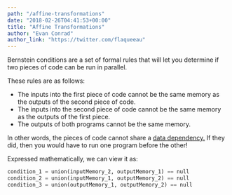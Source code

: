 ```yaml
---
path: "/affine-transformations"
date: "2018-02-26T04:41:53+00:00"
title: "Affine Transformations"
author: "Evan Conrad"
author_link: "https://twitter.com/flaqueeau"
---
```


Bernstein conditions are a set of formal rules that will let you determine if two pieces of code can be run in parallel. 

These rules are as follows:
* The inputs into the first piece of code cannot be the same memory as the outputs of the second piece of code.
* The inputs into the second piece of code cannot be the same memory as the outputs of the first piece.
* The outputs of both programs cannot be the same memory. 

In other words, the pieces of code cannot share a [data dependency.](/data-dependencies) If they did, then you would have to run one program before the other! 

Expressed mathematically, we can view it as:

```python
condition_1 = union(inputMemory_2, outputMemory_1) == null
condition_2 = union(inputMemory_1, outputMemory_2) == null
condition_3 = union(outputMemory_1, outputMemory_2) == null
```